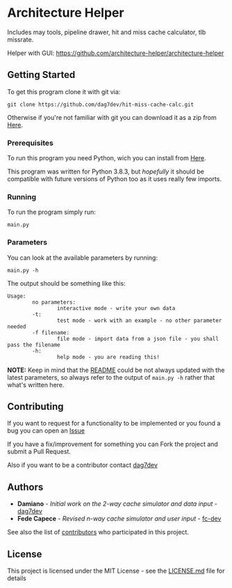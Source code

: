 # Architecture Helper

Includes may tools, pipeline drawer, hit and miss cache calculator, tlb missrate.

Helper with GUI: https://github.com/architecture-helper/architecture-helper

## Getting Started

To get this program clone it with git via:

```
git clone https://github.com/dag7dev/hit-miss-cache-calc.git
```

Otherwise if you're not familiar with git you can download it as a zip from
[Here](https://github.com/dag7dev/hit-miss-cache-calc/archive/master.zip).


### Prerequisites

To run this program you need Python, wich you can install from
[Here](https://www.python.org/downloads/).

This program was written for Python 3.8.3, but *hopefully* it should be compatible with future versions of Python too as it uses really few imports.


### Running

To run the program simply run:
```
main.py
```

### Parameters

You can look at the available parameters by running:
```
main.py -h
```

The output should be something like this:
```
Usage: 
        no parameters: 
                interactive mode - write your own data
        -t: 
                test mode - work with an example - no other parameter needed
        -f filename: 
                file mode - import data from a json file - you shall pass the filename
        -h: 
                help mode - you are reading this!
```

**NOTE:** Keep in mind that the [README](./README.md) could be not always updated with the latest parameters, so always refer to the output of `main.py -h` rather that what's written here.


## Contributing

If you want to request for a functionality to be implemented or you found a bug you can open an [Issue](https://github.com/dag7dev/hit-miss-cache-calc/issues)

If you have a fix/improvement for something you can Fork the project and submit a Pull Request.

Also if you want to be a contributor contact [dag7dev](https://github.com/dag7dev)

## Authors

* **Damiano** - *Initial work on the 2-way cache simulator and data input* - [dag7dev](https://github.com/dag7dev)
* **Fede Capece** - *Revised n-way cache simulator and user input* - [fc-dev](https://github.com/fc-dev)

See also the list of [contributors](https://github.com/dag7dev/hit-miss-cache-calc/contributors) who participated in this project.

## License

This project is licensed under the MIT License - see the [LICENSE.md](LICENSE.md) file for details
